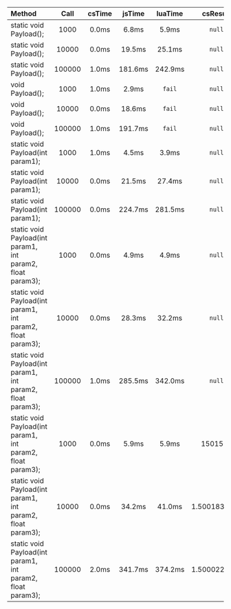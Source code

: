 |  Method   | Call      | csTime    | jsTime    | luaTime   | csResult  | jsResult  | luaResult |
|  :----    | :----:    | :----:    | :----:    | :----:    | :----:    | :----:    | :----:    |
| static void Payload();       | 1000       | 0.0ms       | 6.8ms       | 5.9ms       | `null`       | `null`       | `null`       |
| static void Payload();       | 10000       | 0.0ms       | 19.5ms       | 25.1ms       | `null`       | `null`       | `null`       |
| static void Payload();       | 100000       | 1.0ms       | 181.6ms       | 242.9ms       | `null`       | `null`       | `null`       |
| void Payload();       | 1000       | 1.0ms       | 2.9ms       | `fail`       | `null`       | `null`       | `null`       |
| void Payload();       | 10000       | 0.0ms       | 18.6ms       | `fail`       | `null`       | `null`       | `null`       |
| void Payload();       | 100000       | 1.0ms       | 191.7ms       | `fail`       | `null`       | `null`       | `null`       |
| static void Payload(int param1);       | 1000       | 1.0ms       | 4.5ms       | 3.9ms       | `null`       | `null`       | `null`       |
| static void Payload(int param1);       | 10000       | 0.0ms       | 21.5ms       | 27.4ms       | `null`       | `null`       | `null`       |
| static void Payload(int param1);       | 100000       | 0.0ms       | 224.7ms       | 281.5ms       | `null`       | `null`       | `null`       |
| static void Payload(int param1, int param2, float param3);       | 1000       | 0.0ms       | 4.9ms       | 4.9ms       | `null`       | `null`       | `null`       |
| static void Payload(int param1, int param2, float param3);       | 10000       | 0.0ms       | 28.3ms       | 32.2ms       | `null`       | `null`       | `null`       |
| static void Payload(int param1, int param2, float param3);       | 100000       | 1.0ms       | 285.5ms       | 342.0ms       | `null`       | `null`       | `null`       |
| static void Payload(int param1, int param2, float param3);       | 1000       | 0.0ms       | 5.9ms       | 5.9ms       | 1501500       | 1003000       | 1003000       |
| static void Payload(int param1, int param2, float param3);       | 10000       | 0.0ms       | 34.2ms       | 41.0ms       | 1.500183E+08       | 1.0003E+08       | 100030000       |
| static void Payload(int param1, int param2, float param3);       | 100000       | 2.0ms       | 341.7ms       | 374.2ms       | 1.500022E+10       | 1.00003E+10       | 10000300000       |